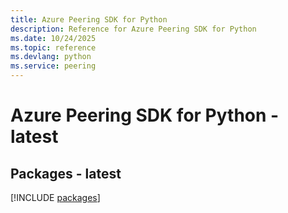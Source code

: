 ```yaml
---
title: Azure Peering SDK for Python
description: Reference for Azure Peering SDK for Python
ms.date: 10/24/2025
ms.topic: reference
ms.devlang: python
ms.service: peering
---
```

# Azure Peering SDK for Python - latest
## Packages - latest
[!INCLUDE [packages](peering-index.md)]